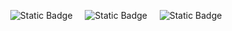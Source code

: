 [comment]:![images](https://user-images.githubusercontent.com/93967783/147612772-c380d1c6-698e-4d4c-8fbb-fd5ee6a9e89a.jpeg);

                                                                                        
<div align="center">
  
![Static Badge](https://img.shields.io/badge/Website-red?style=for-the-badge&label=SEC-SEA.COM&link=https%3A%2F%2Fsec-sea.com%2F) &nbsp; &nbsp;
![Static Badge](https://img.shields.io/badge/LinkedIn-blue?style=for-the-badge&label=Javad%20Mokhtari%20Koushyar&link=https%3A%2F%2Fsec-sea.com%2F) &nbsp; &nbsp;
![Static Badge](https://img.shields.io/badge/X-black?style=for-the-badge&label=Javad%20Koushyar&link=https%3A%2F%2Fsec-sea.com%2F) &nbsp; &nbsp;

</div>

